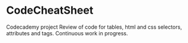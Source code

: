 # CodeCheatSheet
Codecademy project
Review of code for tables, html and css selectors, attributes and tags. Continuous work in progress.
